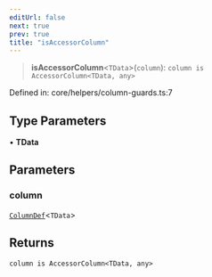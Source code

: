 ```yaml
---
editUrl: false
next: true
prev: true
title: "isAccessorColumn"
---
```


> **isAccessorColumn**\<`TData`\>(`column`): `column is AccessorColumn<TData, any>`

Defined in: core/helpers/column-guards.ts:7

## Type Parameters

• **TData**

## Parameters

### column

[`ColumnDef`](/api/type-aliases/columndef/)\<`TData`\>

## Returns

`column is AccessorColumn<TData, any>`
